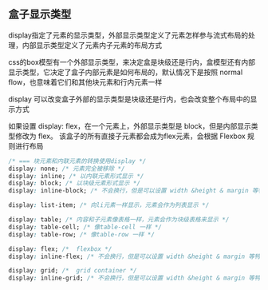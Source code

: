 
## 盒子显示类型
display指定了元素的显示类型，外部显示类型定义了元素怎样参与流式布局的处理，内部显示类型定义了元素内子元素的布局方式

css的box模型有一个外部显示类型，来决定盒是块级还是行内，盒模型还有内部显示类型，它决定了盒子内部元素是如何布局的，默认情况下是按照 normal flow，也意味着它们和其他块元素和行内元素一样

display 可以改变盒子外部的显示类型是块级还是行内，也会改变整个布局中的显示方式

如果设置 display: flex，在一个元素上，外部显示类型是 block，但是内部显示类型修改为 flex。 该盒子的所有直接子元素都会成为flex元素，会根据 Flexbox 规则进行布局

```css
/* === 块元素和内联元素的转换使用display */
display: none; /* 元素完全被移除 */
display: inline; /* 以内联元素形式显示 */
display: block; /* 以块级元素形式显示 */
display: inline-block; /* 不会换行，但是可以设置 width &height & margin 等特性 */

display: list-item; /* 向li元素一样显示，元素会作为列表显示 */

display: table; /* 内容和子元素像表格一样，元素会作为块级表格来显示 */
display: table-cell; /* 像table-cell 一样 */
display: table-row; /* 像table-row 一样 */

display: flex; /*  flexbox */
display: inline-flex; /* 不会换行，但是可以设置 width &height & margin 等特性 */

display: grid; /*  grid container */
display: inline-grid; /* 不会换行，但是可以设置 width &height & margin 等特性 */
```